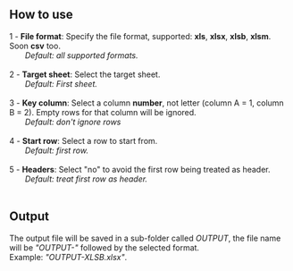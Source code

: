 <h2>How to use</h2>
1 - <b>File format</b>: Specify the file format, supported: <b>xls</b>, <b>xlsx</b>, <b>xlsb</b>, <b>xlsm</b>. Soon <b>csv</b> too.<br>
&emsp;&emsp;<i>Default: all supported formats.</i><br><br>
2 - <b>Target sheet</b>: Select the target sheet.<br>
&emsp;&emsp;<i>Default: First sheet.</i><br><br>
3 - <b>Key column</b>: Select a column <b>number</b>, not letter (column A = 1, column B = 2). Empty rows for that column will be ignored.<br>
&emsp;&emsp;<i>Default: don't ignore rows</i><br><br>
4 - <b>Start row</b>: Select a row to start from.<br>
&emsp;&emsp;<i>Default: first row.</i><br><br>
5 - <b>Headers</b>: Select "no" to avoid the first row being treated as header.<br>
&emsp;&emsp;<i>Default: treat first row as header.</i><br><br>
<h2>Output</h2>
The output file will be saved in a sub-folder called <i>OUTPUT</i>, the file name will be <i>"OUTPUT-"</i> followed by the selected format.<br>
Example: <i>"OUTPUT-XLSB.xlsx"</i>.
